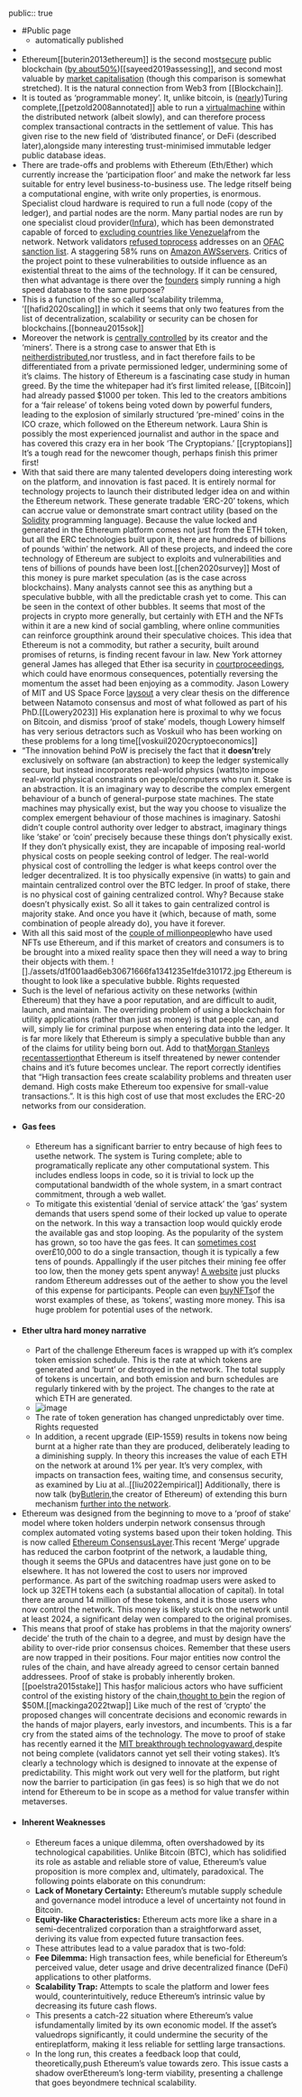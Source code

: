public:: true

- #Public page
	- automatically published
-
- Ethereum[[buterin2013ethereum]] is the second most[secure](https://www.crypto51.app/) public blockchain ([by about50%](https://howmanyconfs.com/))[[sayeed2019assessing]], and second most valuable by [market capitalisation](https://coinmarketcap.com/) (though this comparison is somewhat stretched). It is the natural connection from Web3 from [[Blockchain]].
- It is touted as ‘programmable money’. It, unlike bitcoin, is ([nearly](https://hackernoon.com/turing-completeness-and-the-ethereum-blockchain-c5a93b865c1a))Turing complete,[[petzold2008annotated]] able to run a [virtualmachine](https://ethereum.org/en/developers/docs/evm/) within the distributed network (albeit slowly), and can therefore process complex transactional contracts in the settlement of value. This has given rise to the new field of ‘distributed finance’, or DeFi (described later),alongside many interesting trust-minimised immutable ledger public database ideas.
- There are trade-offs and problems with Ethereum (Eth/Ether) which currently increase the ‘participation floor’ and make the network far less suitable for entry level business-to-business use. The ledge ritself being a computational engine, with write only properties, is enormous. Specialist cloud hardware is required to run a full node (copy of the ledger), and partial nodes are the norm. Many partial nodes are run by one specialist cloud provider([Infura](https://consensys.net/blog/news/why-infura-is-the-secret-weapon-of-ethereum-infrastructure/)), which has been demonstrated capable of forced to [excluding countries like Venezuela](https://finance.yahoo.com/news/metamask-infura-block-certain-areas-173749914.html)from the network. Network validators [refused toprocess](https://mevwatch.info) addresses on an [OFAC sanction list](https://home.treasury.gov/policy-issues/office-of-foreign-assets-control-sanctions-programs-and-information). A staggering 58% runs on [Amazon AWSservers](https://ethernodes.org/networkType/Hosting). Critics of the project point to these vulnerabilities to outside influence as an existential threat to the aims of the technology. If it can be censured, then what advantage is there over the [founders](https://protos.com/consensys-lawsuit-jpmorgan-owns-critical-ethereum-infrastructure/) simply running a high speed database to the same purpose?
- This is a function of the so called ‘scalability trilemma, ’[[hafid2020scaling]] in which it seems that only two features from the list of decentralization, scalability or security can be chosen for blockchains.[[bonneau2015sok]]
- Moreover the network is [centrally controlled](https://bitcoinmagazine.com/technical/ethereum-is-coercive-bitcoin-is-not) by its creator and the ‘miners’. There is a strong case to answer that Eth is [neitherdistributed](https://blog.mollywhite.net/blockchains-are-not-what-they-say/),nor trustless, and in fact therefore fails to be differentiated from a private permissioned ledger, undermining some of it’s claims. The history of Ethereum is a fascinating case study in human greed. By the time the whitepaper had it’s first limited release, [[Bitcoin]]  had already passed $1000 per token. This led to the creators ambitions for a ‘fair release’ of tokens being voted down by powerful funders, leading to the explosion of similarly structured ‘pre-mined’ coins in the ICO craze, which followed on the Ethereum network. Laura Shin is possibly the most experienced journalist and author in the space and has covered this crazy era in her book ‘The Cryptopians.’ [[cryptopians]] It’s a tough read for the newcomer though, perhaps finish this primer first!
- With that said there are many talented developers doing interesting work on the platform, and innovation is fast paced. It is entirely normal for technology projects to launch their distributed ledger idea on and within the Ethereum network. These generate tradable ‘ERC-20’ tokens, which can accrue value or demonstrate smart contract utility (based on the [Solidity](https://soliditylang.org/) programming language). Because the value locked and generated in the Ethereum platform comes not just from the ETH token, but all the ERC technologies built upon it, there are hundreds of billions of pounds ‘within’ the network. All of these projects, and indeed the core technology of Ethereum are subject to exploits and vulnerabilities and tens of billions of pounds have been lost.[[chen2020survey]] Most of this money is pure market speculation (as is the case across blockchains). Many analysts cannot see this as anything but a speculative bubble, with all the predictable crash yet to come. This can be seen in the context of other bubbles. It seems that most of the projects in crypto more generally, but certainly with ETH and the NFTs within it are a new kind of social gambling, where online communities can reinforce groupthink around their speculative choices. This idea that Ethereum is not a commodity, but rather a security, built around promises of returns, is finding recent favour in law. New York attorney general James has alleged that Ether isa security in [courtproceedings](https://www.docdroid.net/Myyp0yz/kucoin-pdf#page=11), which could have enormous consequences, potentially reversing the momentum the asset had been enjoying as a commodity. Jason Lowery of MIT and US Space Force [laysout](https://twitter.com/JasonPLowery/status/1572275617344757760) a very clear thesis on the difference between Natamoto consensus and most of what followed as part of his PhD.[[Lowery2023]] His explanation here is proximal to why we focus on Bitcoin, and dismiss ‘proof of stake’ models, though Lowery himself has very serious detractors such as Voskuil who has been working on these problems for a long time[[voskuil2020cryptoeconomics]]
- “The innovation behind PoW is precisely the fact that it **doesn’t**rely exclusively on software (an abstraction) to keep the ledger systemically secure, but instead incorporates real-world physics (watts)to impose real-world physical constraints on people/computers who run it. Stake is an abstraction. It is an imaginary way to describe the complex emergent behaviour of a bunch of general-purpose state machines. The state machines may physically exist, but the way you choose to visualize the complex emergent behaviour of those machines is imaginary. Satoshi didn’t couple control authority over ledger to abstract, imaginary things like ‘stake’ or ‘coin’ precisely because these things don’t physically exist. If they don’t physically exist, they are incapable of imposing real-world physical costs on people seeking control of ledger. The real-world physical cost of controlling the ledger is what keeps control over the ledger decentralized. It is too physically expensive (in watts) to gain and maintain centralized control over the BTC ledger. In proof of stake, there is no physical cost of gaining centralized control. Why? Because stake doesn’t physically exist. So all it takes to gain centralized control is majority stake. And once you have it (which, because of math, some combination of people already do), you have it forever.
- With all this said most of the [couple of millionpeople](https://www.statista.com/statistics/1266322/nft-user-number/)who have used NFTs use Ethereum, and if this market of creators and consumers is to be brought into a mixed reality space then they will need a way to bring their objects with them.
  ![]./assets/d1f001aad6eb30671666fa1341235e1fde310172.jpg
  Ethereum is thought to look like a speculative bubble. Rights requested
- Such is the level of nefarious activity on these networks (within Ethereum) that they have a poor reputation, and are difficult to audit, launch, and maintain. The overriding problem of using a blockchain for utility applications (rather than just as money) is that people can, and will, simply lie for criminal purpose when entering data into the ledger. It is far more likely that Ethereum is simply a speculative bubble than any of the claims for utility being born out. Add to that[Morgan Stanleys recentassertion](https://advisor.morganstanley.com/daron.edwards/documents/field/d/da/daron-edwards/Cryptocurrency_201__What_is_Ethereum_.pdf)that Ethereum is itself threatened by newer contender chains and it’s future becomes unclear. The report correctly identifies that “High transaction fees create scalability problems and threaten user demand. High costs make Ethereum too expensive for small-value transactions.”. It is this high cost of use that most excludes the ERC-20 networks from our consideration.
- #### Gas fees
	- Ethereum has a significant barrier to entry because of high fees to usethe network. The system is Turing complete; able to programatically replicate any other computational system. This includes endless loops in code, so it is trivial to lock up the computational bandwidth of the whole system, in a smart contract commitment, through a web wallet.
	- To mitigate this existential ‘denial of service attack’ the ‘gas’ system demands that users spend some of their locked up value to operate on the network. In this way a transaction loop would quickly erode the available gas and stop looping. As the popularity of the system has grown, so too have the gas fees. It can [sometimes cost](https://twitter.com/Blockworks_/status/1521071340517830657) over£10,000 to do a single transaction, though it is typically a few tens of pounds. Appallingly if the user pitches their mining fee offer too low, then the money gets spent anyway! [A website](https://fees.wtf/#/) just plucks random Ethereum addresses out of the aether to show you the level of this expense for participants. People can even [buyNFTs](https://opensea.io/collection/fees-wtf-nft?search[sortAscending]=false&search[sortBy]=PRICE)of the worst examples of these, as ‘tokens’, wasting more money. This isa huge problem for potential uses of the network.
- #### Ether ultra hard money narrative
	- Part of the challenge Ethereum faces is wrapped up with it’s complex token emission schedule. This is the rate at which tokens are generated and ‘burnt’ or destroyed in the network. The total supply of tokens is uncertain, and both emission and burn schedules are regularly tinkered with by the project. The changes to the rate at which ETH are generated.
	- ![image](./assets/3fe8a20a55cfa025f4f59f7b04483196d7f28708.png)
	- The rate of token generation has changed unpredictably over time. Rights requested
	- In addition, a recent upgrade (EIP-1559) results in tokens now being burnt at a higher rate than they are produced, deliberately leading to a diminishing supply. In theory this increases the value of each ETH on the network at around 1% per year. It’s very complex, with impacts on transaction fees, waiting time, and consensus security, as examined by Liu at al..[[liu2022empirical]] Additionally, there is now talk (by[Butlerin](https://time.com/6158182/vitalik-buterin-ethereum-profile/),the creator of Ethereum) of extending this burn mechanism [further into the network](https://ethresear.ch/t/multidimensional-eip-1559/11651).
- Ethereum was designed from the beginning to move to a ‘proof of stake’ model where token holders underpin network consensus through complex automated voting systems based upon their token holding. This is now called [Ethereum ConsensusLayer](https://blog.ethereum.org/2022/01/24/the-great-eth2-renaming/).This recent ‘Merge’ upgrade has reduced the carbon footprint of the network, a laudable thing, though it seems the GPUs and datacentres have just gone on to be elsewhere. It has not lowered the cost to users nor improved performance. As part of the switching roadmap users were asked to lock up 32ETH tokens each (a substantial allocation of capital). In total there are around 14 million of these tokens, and it is those users who now control the network. This money is likely stuck on the network until at least 2024, a significant delay wen compared to the original promises.
- This means that proof of stake has problems in that the majority owners‘ decide’ the truth of the chain to a degree, and must by design have the ability to over-ride prior consensus choices. Remember that these users are now trapped in their positions. Four major entities now control the rules of the chain, and have already agreed to censor certain banned addressees. Proof of stake is probably inherently broken.[[poelstra2015stake]] This has[f](https://notes.ethereum.org/@djrtwo/risks-of-lsd)or malicious actors who have sufficient control of the existing history of the chain,[thought to be](https://twitter.com/MTorgin/status/1521433474820890624)in the region of $50M.[[mackinga2022twap]] Like much of the rest of ‘crypto’ the proposed changes will concentrate decisions and economic rewards in the hands of major players, early investors, and incumbents. This is a far cry from the stated aims of the technology. The move to proof of stake has recently earned it the [MIT breakthrough technologyaward](https://www.technologyreview.com/2022/02/23/1044960/proof-of-stake-cryptocurrency/),despite not being complete (validators cannot yet sell their voting stakes). It’s clearly a technology which is designed to innovate at the expense of predictability. This might work out very well for the platform, but right now the barrier to participation (in gas fees) is so high that we do not intend for Ethereum to be in scope as a method for value transfer within metaverses.
- #### Inherent Weaknesses
	- Ethereum faces a unique dilemma, often overshadowed by its technological capabilities. Unlike Bitcoin (BTC), which has solidified its role as astable and reliable store of value, Ethereum’s value proposition is more complex and, ultimately, paradoxical. The following points elaborate on this conundrum:
	- **Lack of Monetary Certainty:** Ethereum’s mutable supply schedule and governance model introduce a level of uncertainty not found in Bitcoin.
	- **Equity-like Characteristics:** Ethereum acts more like a share in a semi-decentralized corporation than a straightforward asset, deriving its value from expected future transaction fees.
	- These attributes lead to a value paradox that is two-fold:
	- **Fee Dilemma:** High transaction fees, while beneficial for Ethereum’s perceived value, deter usage and drive decentralized finance (DeFi) applications to other platforms.
	- **Scalability Trap:** Attempts to scale the platform and lower fees would, counterintuitively, reduce Ethereum’s intrinsic value by decreasing its future cash flows.
	- This presents a catch-22 situation where Ethereum’s value isfundamentally limited by its own economic model. If the asset’s valuedrops significantly, it could undermine the security of the entireplatform, making it less reliable for settling large transactions.
	- In the long run, this creates a feedback loop that could, theoretically,push Ethereum’s value towards zero. This issue casts a shadow overEthereum’s long-term viability, presenting a challenge that goes beyondmere technical scalability.
